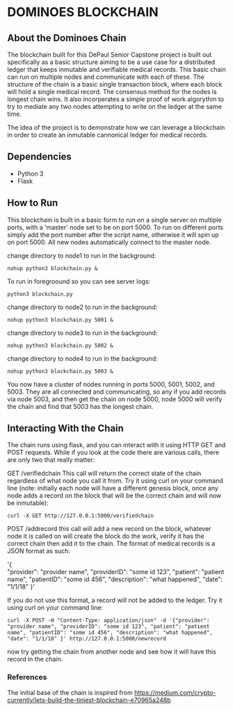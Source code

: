 # DOMINOES BLOCKCHAIN

## About the Dominoes Chain

The blockchain built for this DePaul Senior Capstone project is built out specifically as a basic structure aiming to be a use case for a distributed ledger that keeps inmutable and verifiable medical records. This basic chain can run on multiple nodes and communicate with each of these. The structure of the chain is a basic single transaction block, where each block will hold a single medical record. The consensus method for the nodes is longest chain wins. It also incorperates a simple proof of work algorythm to try to mediate any two nodes attempting to write on the ledger at the same time.

The idea of the project is to demonstrate how we can leverage a blockchain in order to create an inmutable cannonical ledger for medical records.

## Dependencies
- Python 3
- Flask

## How to Run

This blockchain is built in a basic form to run on a single server on multiple ports, with a 'master' node set to be on port 5000. To run on different ports simply add the port number after the script name, otherwise it will spin up on port 5000. All new nodes automatically connect to the master node.

change directory to node1
to run in the background:
```
nohup python3 blockchain.py &
```
To run in foregroound so you can see server logs:
```
python3 blockchain.py 
```
change directory to node2
to run in the background:
```
nohup python3 blockchain.py 5001 &
```
change directory to node3
to run in the background:
```
nohup python3 blockchain.py 5002 &
```
change directory to node4
to run in the background:
```
nohup python3 blockchain.py 5003 &
```

You now have a cluster of nodes running in ports 5000, 5001, 5002, and 5003. They are all connected and communicating, so any if you add records via node 5003, and then get the chain on node 5000, node 5000 will verify the chain and find that 5003 has the longest chain.

## Interacting With the Chain

The chain runs using flask, and you can interact with it using HTTP GET and POST requests. While if you look at the code there are various calls, there are only two that really matter:

GET
/verifiedchain
This call will return the correct state of the chain regardless of what node you call it from. Try it using curl on your command line (note: initially each node will have a different genesis block, once any node adds a record on the block that will be the correct chain and will now be inmutable):
```
curl -X GET http://127.0.0.1:5000/verifiedchain
```

POST
/addrecord
this call will add a new record on the block, whatever node it is called on will create the block do the work, verify it has the correct chain then add it to the chain. 
The format of medical records is a JSON format as such:

'{	
	"provider": "provider name",
	"providerID": "some id 123",
	"patient": "patient name",
	"patientID": "some id 456",
	"description": "what happened",
	"date": "1/1/18"
	}'
  
If you do not use this format, a record will not be added to the ledger. Try it using curl on your command line:
```
curl -X POST -H "Content-Type: application/json" -d '{"provider": "provider name", "providerID": "some id 123", "patient": "patient name", "patientID": "some id 456", "description": "what happened", "date": "1/1/18"	}' http://127.0.0.1:5000/newrecord
```

now try getting the chain from another node and see how it will have this record in the chain.

### References

The initial base of the chain is inspired from https://medium.com/crypto-currently/lets-build-the-tiniest-blockchain-e70965a248b
